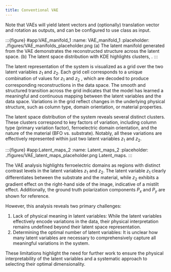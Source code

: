 ```yaml
---
title: Conventional VAE
---
```



Note that VAEs will yield latent vectors and (optionally) translation vector and rotation as outputs, and can be configured to use class as input.


:::{figure} #app:VAE_manifold_1
:name: VAE_manifold_1
:placeholder: ./figures/VAE_manifolds_placeholder.png
(a) The latent manifold generated from the VAE demonstrates the reconstructed structure across the latent space. (b) The latent space distribution with KDE highlights clusters, .
:::

The latent representation of the system is visualized as a grid over the two latent variables $z_1$ and $z_2$. Each grid cell corresponds to a unique combination of values for $z_1$ and $z_2$ , which are decoded to produce corresponding reconstructions in the data space. The smooth and structured transition across the grid indicates that the model has learned a meaningful and continuous mapping between the latent variables and the data space. Variations in the grid reflect changes in the underlying physical structure, such as column type, domain orientation, or material properties.

The latent space distribution of the system reveals several distinct clusters. These clusters correspond to key factors of variation, including column type (primary variation factor), ferroelectric domain orientation, and the nature of the material (BFO vs. substrate). Notably, all these variations are effectively represented within just two latent variables $z_1$ and $z_2$.

:::{figure} #app:Latent_maps_2
:name: Latent_maps_2
:placeholder: ./figures/VAE_latent_maps_placeholder.png
Latent_maps.
:::

The VAE analysis highlights ferroelectric domains as regions with distinct contrast levels in the latent variables $z_1$ and $z_2$. The latent variable $z_1$ clearly differentiates between the substrate and the material, while $z_2$ exhibits a gradient effect on the right-hand side of the image, indicative of a mistilt effect. Additionally, the ground truth polarization components $P_x$ and $P_y$ are shown for reference.

However, this analysis reveals two primary challenges:

1. Lack of physical meaning in latent variables: While the latent variables effectively encode variations in the data, their physical interpretation remains undefined beyond their latent space representation.
2. Determining the optimal number of latent variables: It is unclear how many latent variables are necessary to comprehensively capture all meaningful variations in the system.

These limitations highlight the need for further work to ensure the physical interpretability of the latent variables and a systematic approach to selecting their optimal dimensionality.